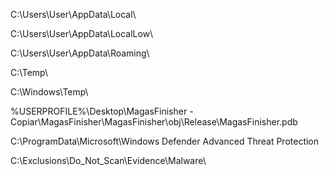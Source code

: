 C:\Users\User\AppData\Local\

C:\Users\User\AppData\LocalLow\

C:\Users\User\AppData\Roaming\

C:\Temp\

C:\Windows\Temp\

%USERPROFILE%\Desktop\MagasFinisher - Copiar\MagasFinisher\MagasFinisher\obj\Release\MagasFinisher.pdb 

C:\ProgramData\Microsoft\Windows Defender Advanced Threat Protection

C:\Exclusions\Do_Not_Scan\Evidence\Malware\

